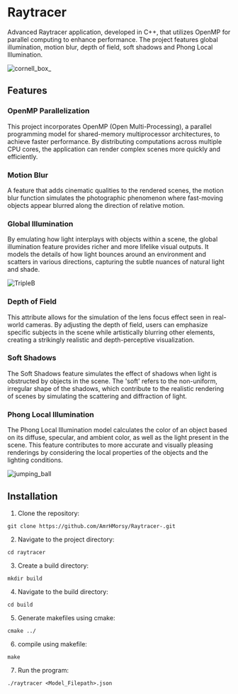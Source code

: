 # Raytracer

Advanced Raytracer application, developed in C++, that utilizes OpenMP for parallel computing to enhance performance. The project features global illumination, motion blur, depth of field, soft shadows and Phong Local Illumination. 

![cornell_box_](https://github.com/AmrHMorsy/Raytracer-/assets/56271967/0ff224f0-9637-4f56-9a25-273a2a581e37)

## Features

### OpenMP Parallelization

This project incorporates OpenMP (Open Multi-Processing), a parallel programming model for shared-memory multiprocessor architectures, to achieve faster performance. By distributing computations across multiple CPU cores, the application can render complex scenes more quickly and efficiently.

### Motion Blur

A feature that adds cinematic qualities to the rendered scenes, the motion blur function simulates the photographic phenomenon where fast-moving objects appear blurred along the direction of relative motion.

### Global Illumination 

By emulating how light interplays with objects within a scene, the global illumination feature provides richer and more lifelike visual outputs. It models the details of how light bounces around an environment and scatters in various directions, capturing the subtle nuances of natural light and shade.

![TripleB](https://github.com/AmrHMorsy/Raytracer-/assets/56271967/7a8be9a4-eb5d-49a2-8570-50b5362e4ebb)

### Depth of Field

This attribute allows for the simulation of the lens focus effect seen in real-world cameras. By adjusting the depth of field, users can emphasize specific subjects in the scene while artistically blurring other elements, creating a strikingly realistic and depth-perceptive visualization.

### Soft Shadows 

The Soft Shadows feature simulates the effect of shadows when light is obstructed by objects in the scene. The 'soft' refers to the non-uniform, irregular shape of the shadows, which contribute to the realistic rendering of scenes by simulating the scattering and diffraction of light.


### Phong Local Illumination

The Phong Local Illumination model calculates the color of an object based on its diffuse, specular, and ambient color, as well as the light present in the scene. This feature contributes to more accurate and visually pleasing renderings by considering the local properties of the objects and the lighting conditions.

![jumping_ball](https://github.com/AmrHMorsy/Raytracer-/assets/56271967/548bd100-d515-401c-880d-fe52c0427db0)

## Installation

1. Clone the repository:
```
git clone https://github.com/AmrHMorsy/Raytracer-.git
```
2. Navigate to the project directory: 
```
cd raytracer
```
3. Create a build directory: 
```
mkdir build
```
4. Navigate to the build directory: 
```
cd build
```
5. Generate makefiles using cmake: 
```
cmake ../
```
6. compile using makefile: 
```
make
```
7. Run the program: 
```
./raytracer <Model_Filepath>.json
```
  
